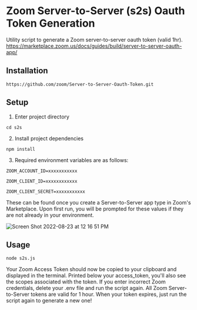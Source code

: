# Zoom Server-to-Server (s2s) Oauth Token Generation

Utility script to generate a Zoom server-to-server oauth token (valid 1hr). https://marketplace.zoom.us/docs/guides/build/server-to-server-oauth-app/

## Installation

`https://github.com/zoom/Server-to-Server-Oauth-Token.git`

## Setup

1. Enter project directory

`cd s2s`

2. Install project dependencies

`npm install`

3. Required environment variables are as follows: 

`ZOOM_ACCOUNT_ID=xxxxxxxxxxx`

`ZOOM_CLIENT_ID=xxxxxxxxxxxx`

`ZOOM_CLIENT_SECRET=xxxxxxxxxxx`


These can be found once you create a Server-to-Server app type in Zoom's Marketplace. Upon first run, you will be prompted for these values if they are not already in your environment.

![Screen Shot 2022-08-23 at 12 16 51 PM](https://user-images.githubusercontent.com/81645097/186247760-8d3c22c0-ff4c-4f74-b606-2c2508bb2a5e.png)


## Usage

`node s2s.js`

Your Zoom Access Token should now be copied to your clipboard and displayed in the terminal. Printed below your access_token, you'll also see the scopes associated with the token. If you enter incorrect Zoom credentials, delete your .env file and run the script again. All Zoom Server-to-Server tokens are valid for 1 hour. When your token expires, just run the script again to generate a new one!

